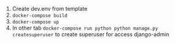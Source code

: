 1) Create dev.env from template   
2) `docker-compose build`   
3) `docker-compose up`   
4) In other tab `docker-compose run python python manage.py createsuperuser` to create superuser for access django-admin   
